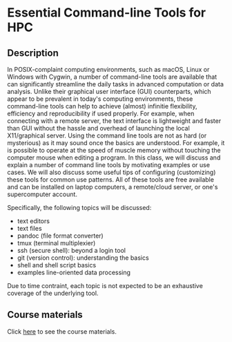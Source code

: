 # Essential Command-line Tools for HPC

## Description

In POSIX-complaint computing environments, such as macOS, Linux or Windows with
Cygwin, a number of command-line tools are available that can significantly
streamline the daily tasks in advanced computation or data analysis.  Unlike
their graphical user interface (GUI) counterparts, which appear to be prevalent
in today's computing environments, these command-line tools can help to achieve
(almost) infinitie flexibility, efficiency and reproducibility if used properly.
For example, when connecting with a remote server, the text interface is
lightweight and faster than GUI without the hassle and overhead of launching the
local X11/graphical server.  Using the command line tools are not as hard (or
mysterious) as it may sound once the basics are understood.  For example, it is
possible to operate at the speed of muscle memory without touching the computer
mouse when editing a program.  In this class, we will discuss and explain a
number of command line tools by motivating examples or use cases.  We will also
discuss some useful tips of configuring (customizing) these tools for common use
patterns.  All of these tools are free available and can be installed on laptop
computers, a remote/cloud server, or one's supercomputer account.

Specifically, the following topics will be discussed:

- text editors
- text files
- pandoc (file format converter)
- tmux (terminal multiplexier)
- ssh (secure shell): beyond a login tool
- git (version control): understanding the basics
- shell and shell script basics
- examples line-oriented data processing

Due to time contraint, each topic is not expected to be an exhaustive coverage of
the underlying tool. 

## Course materials

Click [here](tut/index.md) to see the course materials.

